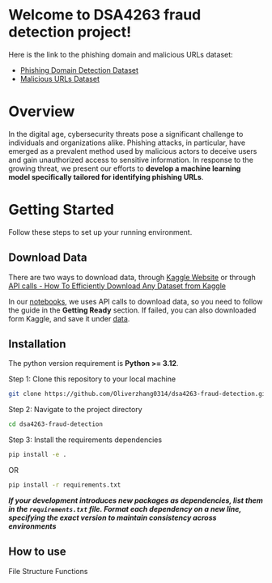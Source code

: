 # Welcome to DSA4263 fraud detection project!

Here is the link to the phishing domain and malicious URLs dataset:
- [Phishing Domain Detection Dataset](https://www.kaggle.com/datasets/michellevp/dataset-phishing-domain-detection-cybersecurity)
- [Malicious URLs Dataset](https://www.kaggle.com/datasets/sid321axn/malicious-urls-dataset)

# Overview
In the digital age, cybersecurity threats pose a significant challenge to individuals and organizations alike. Phishing attacks, in particular, have emerged as a prevalent method used by malicious actors to deceive users and gain unauthorized access to sensitive information. In response to the growing threat, we present our efforts to **develop a machine learning model specifically tailored for identifying phishing URLs**.

# Getting Started
Follow these steps to set up your running environment.

## Download Data
There are two ways to download data, through [Kaggle Website](https://www.kaggle.com/) or through [API calls - How To Efficiently Download Any Dataset from Kaggle](https://ravi-chan.medium.com/how-to-download-any-data-set-from-kaggle-7e2adc152d7f)  

In our [notebooks](notebooks/), we uses API calls to download data, so you need to follow the guide in the **Getting Ready** section. If failed, you can also downloaded form Kaggle, and save it under [data](data/).

## Installation
The python version requirement is **Python >= 3.12**.   
  
Step 1: Clone this repository to your local machine
```bash
git clone https://github.com/Oliverzhang0314/dsa4263-fraud-detection.git
```
   
Step 2: Navigate to the project directory
```bash
cd dsa4263-fraud-detection
```
   
Step 3: Install the requirements dependencies
```bash
pip install -e .
```
OR
```bash
pip install -r requirements.txt
```

***If your development introduces new packages as dependencies, list them in the `requirements.txt` file. Format each dependency on a new line, specifying the exact version to maintain consistency across environments***

## How to use
File Structure
Functions
